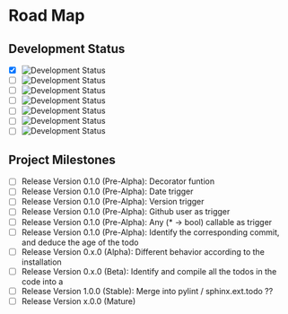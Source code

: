 # Road Map

## Development Status

- [x] ![Development Status][planning-status-shield]
- [ ] ![Development Status][pre-alpha-status-shield]
- [ ] ![Development Status][alpha-status-shield]
- [ ] ![Development Status][beta-status-shield]
- [ ] ![Development Status][stable-status-shield]
- [ ] ![Development Status][mature-status-shield]
- [ ] ![Development Status][inactive-status-shield]

## Project Milestones

- [ ] Release Version 0.1.0 (Pre-Alpha): Decorator funtion
- [ ] Release Version 0.1.0 (Pre-Alpha): Date trigger
- [ ] Release Version 0.1.0 (Pre-Alpha): Version trigger
- [ ] Release Version 0.1.0 (Pre-Alpha): Github user as trigger
- [ ] Release Version 0.1.0 (Pre-Alpha): Any (* -> bool) callable as trigger
- [ ] Release Version 0.1.0 (Pre-Alpha): Identify the corresponding commit, and deduce the age of the todo
- [ ] Release Version 0.x.0 (Alpha): Different behavior according to the installation
- [ ] Release Version 0.x.0 (Beta): Identify and compile all the todos in the code into a 
- [ ] Release Version 1.0.0 (Stable): Merge into pylint / sphinx.ext.todo ??
- [ ] Release Version x.0.0 (Mature)

[planning-status-shield]: https://img.shields.io/badge/status-planning-lightgrey.svg?longCache=true
[pre-alpha-status-shield]: https://img.shields.io/badge/status-pre--alpha-red.svg?longCache=true
[alpha-status-shield]: https://img.shields.io/badge/status-alpha-yellow.svg?longCache=true
[beta-status-shield]: https://img.shields.io/badge/status-beta-brightgreen.svg?longCache=true
[stable-status-shield]: https://img.shields.io/badge/status-stable-blue.svg?longCache=true
[mature-status-shield]: https://img.shields.io/badge/status-mature-8A2BE2.svg?longCache=true
[inactive-status-shield]: https://img.shields.io/badge/status-inactive-lightgrey.svg?longCache=true